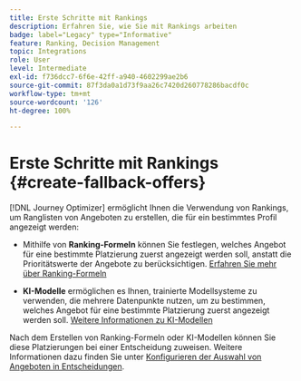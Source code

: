 ```yaml
---
title: Erste Schritte mit Rankings
description: Erfahren Sie, wie Sie mit Rankings arbeiten
badge: label="Legacy" type="Informative"
feature: Ranking, Decision Management
topic: Integrations
role: User
level: Intermediate
exl-id: f736dcc7-6f6e-42ff-a940-4602299ae2b6
source-git-commit: 87f3da0a1d73f9aa26c7420d260778286bacdf0c
workflow-type: tm+mt
source-wordcount: '126'
ht-degree: 100%

---
```


# Erste Schritte mit Rankings {#create-fallback-offers}

[!DNL Journey Optimizer] ermöglicht Ihnen die Verwendung von Rankings, um Ranglisten von Angeboten zu erstellen, die für ein bestimmtes Profil angezeigt werden:

* Mithilfe von **Ranking-Formeln** können Sie festlegen, welches Angebot für eine bestimmte Platzierung zuerst angezeigt werden soll, anstatt die Prioritätswerte der Angebote zu berücksichtigen. [Erfahren Sie mehr über Ranking-Formeln](create-ranking-formulas.md)

* **KI-Modelle** ermöglichen es Ihnen, trainierte Modellsysteme zu verwenden, die mehrere Datenpunkte nutzen, um zu bestimmen, welches Angebot für eine bestimmte Platzierung zuerst angezeigt werden soll. [Weitere Informationen zu KI-Modellen](ai-models.md)

Nach dem Erstellen von Ranking-Formeln oder KI-Modellen können Sie diese Platzierungen bei einer Entscheidung zuweisen. Weitere Informationen dazu finden Sie unter [Konfigurieren der Auswahl von Angeboten in Entscheidungen](../offer-activities/configure-offer-selection.md).
